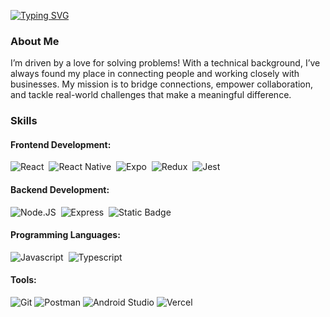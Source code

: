 [![Typing SVG](https://readme-typing-svg.demolab.com?font=Open+Sans&weight=700&size=25&pause=1000&color=9725EB&width=435&lines=Hello%2C+It's+Mauro+Bringas;Front+End+Developer)](https://git.io/typing-svg)

### About Me
I’m driven by a love for solving problems! With a technical background, I’ve always found my place in connecting people and working closely with businesses. My mission is to bridge connections, empower collaboration, and tackle real-world challenges that make a meaningful difference.
<br>

### Skills

#### Frontend Development:

![React](https://img.shields.io/badge/React-%2320232A?style=for-the-badge&logo=react&logoColor=%2361DAFB&logoSize=30)&nbsp;
![React Native](https://img.shields.io/badge/React%20Native-%2320232A?style=for-the-badge&logo=react&logoColor=%2361DAFB&logoSize=30)&nbsp;
![Expo](https://img.shields.io/badge/Expo-%23f0f0f0?style=for-the-badge&logo=expo&logoColor=%231C2024&logoSize=30)&nbsp;
![Redux](https://img.shields.io/badge/Redux-%232320232A?style=for-the-badge&logo=redux&logoColor=%23764ABC&logoSize=30)&nbsp;
![Jest](https://img.shields.io/badge/Jest-%232320232A?style=for-the-badge&logo=jest&logoColor=%23C21325&logoSize=30)&nbsp;

#### Backend Development:
![Node.JS](https://img.shields.io/badge/Node.JS-%232320232A?style=for-the-badge&logo=nodedotjs&logoColor=%235FA04E&logoSize=30)&nbsp;
![Express](https://img.shields.io/badge/Express-%23f0f0f0?style=for-the-badge&logo=express&logoColor=%23000000&logoSize=30)&nbsp;
![Static Badge](https://img.shields.io/badge/MongoDB-%232320232A?style=for-the-badge&logo=mongodb&logoColor=%2347A248&logoSize=30)&nbsp;

#### Programming Languages:
![Javascript](https://img.shields.io/badge/Javascript-%2320232A?style=for-the-badge&logo=javascript&logoColor=%23F7DF1E&logoSize=30)&nbsp;
![Typescript](https://img.shields.io/badge/Typescript-%23f0f0f0?style=for-the-badge&logo=typescript&logoColor=%233178C6&logoSize=30)

#### Tools:
![Git](https://img.shields.io/badge/Git-%232320232A?style=for-the-badge&logo=git&logoColor=%23F05032&logoSize=30)
![Postman](https://img.shields.io/badge/Postman-%232320232A?style=for-the-badge&logo=postman&logoColor=%23FF6C37&logoSize=30)
![Android Studio](https://img.shields.io/badge/Android%20Studio-%232320232A?style=for-the-badge&logo=androidstudio&logoColor=%233DDC84&logoSize=30)
![Vercel](https://img.shields.io/badge/Vercel-%23f0f0f0?style=for-the-badge&logo=vercel&logoColor=%23000000&logoSize=30)





<!-- #### Frontend Development:
<img align="left" alt="React" width="30px" style="padding-right:10px;" src="https://cdn.jsdelivr.net/gh/devicons/devicon@latest/icons/react/react-original.svg"/>

#### Backend Development:
<img align="left" alt="NodeJS" width="30px" style="padding-right:10px;" src="https://cdn.jsdelivr.net/gh/devicons/devicon@latest/icons/nodejs/nodejs-original-wordmark.svg"/>
<img align="left" alt="Express" width="30px" style="padding-right:10px;" src="https://cdn.jsdelivr.net/gh/devicons/devicon@latest/icons/express/express-original.svg"/>

#### Development Tools:
<img align="left" alt="Git" width="30px" src="https://cdn.jsdelivr.net/gh/devicons/devicon@latest/icons/git/git-original.svg" />
<img align="left" alt="Jest" width="30px" src="https://cdn.jsdelivr.net/gh/devicons/devicon@latest/icons/jest/jest-plain.svg" />
<img align="left" alt="" width="30px" src="" />


### Uncategorized
<img align="left" alt="React Navigation" width="30px" style="padding-right:10px;" src="https://cdn.jsdelivr.net/gh/devicons/devicon@latest/icons/reactnavigation/reactnavigation-original.svg"/>
<img align="left" alt="React Router" width="30px" src="https://cdn.jsdelivr.net/gh/devicons/devicon@latest/icons/reactrouter/reactrouter-original.svg" />
<img align="left" alt="Redux" width="30px" src="https://cdn.jsdelivr.net/gh/devicons/devicon@latest/icons/redux/redux-original.svg" />
<img align="left" alt="React Router" width="30px" src="https://cdn.jsdelivr.net/gh/devicons/devicon@latest/icons/reactrouter/reactrouter-original.svg" />
<img align="left" alt="Material UI" width="30px" src="https://cdn.jsdelivr.net/gh/devicons/devicon@latest/icons/materialui/materialui-original.svg" />

<img align="left" alt="Android Studio" width="30px" src="https://cdn.jsdelivr.net/gh/devicons/devicon@latest/icons/androidstudio/androidstudio-original.svg" />
<img align="left" alt="Firebase" width="30px" src="https://cdn.jsdelivr.net/gh/devicons/devicon@latest/icons/firebase/firebase-original.svg" />
<img align="left" alt="ReactBootstrap" width="30px" src="https://cdn.jsdelivr.net/gh/devicons/devicon@latest/icons/reactbootstrap/reactbootstrap-original.svg" /> -->



